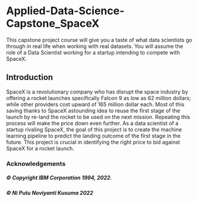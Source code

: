 # Applied-Data-Science-Capstone_SpaceX
This capstone project course will give you a taste of what data scientists go through in real life when working with real datasets. You will assume the role of a Data Scientist working for a startup intending to compete with SpaceX.

## Introduction

SpaceX is a revolutionary company who has disrupt the space industry by offering a rocket launches specifically Falcon 9 as low as 62 million dollars; while other providers cost upward of 165 million dollar each. Most of this saving thanks to SpaceX astounding idea to reuse the first stage of the launch by re-land the rocket to be used on the next mission. Repeating this process will make the price down even further. As a data scientist of a startup rivaling SpaceX, the goal of this project is to create the machine learning pipeline to predict the landing outcome of the first stage in the future. This project is crucial in identifying the right price to bid against SpaceX for a rocket launch.

### Acknowledgements 

##### © Copyright IBM Corporation 1994, 2022.
##### © Ni Putu Noviyanti Kusuma 2022

